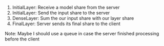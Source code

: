 1. InitialLayer: Receive a model share from the server
2. InitialLayer: Send the input share to the server
3. DenseLayer: Sum the our input share with our layer share
4. FinalLayer: Server sends its final share to the client

Note: Maybe I should use a queue in case the server finished processing before the client
